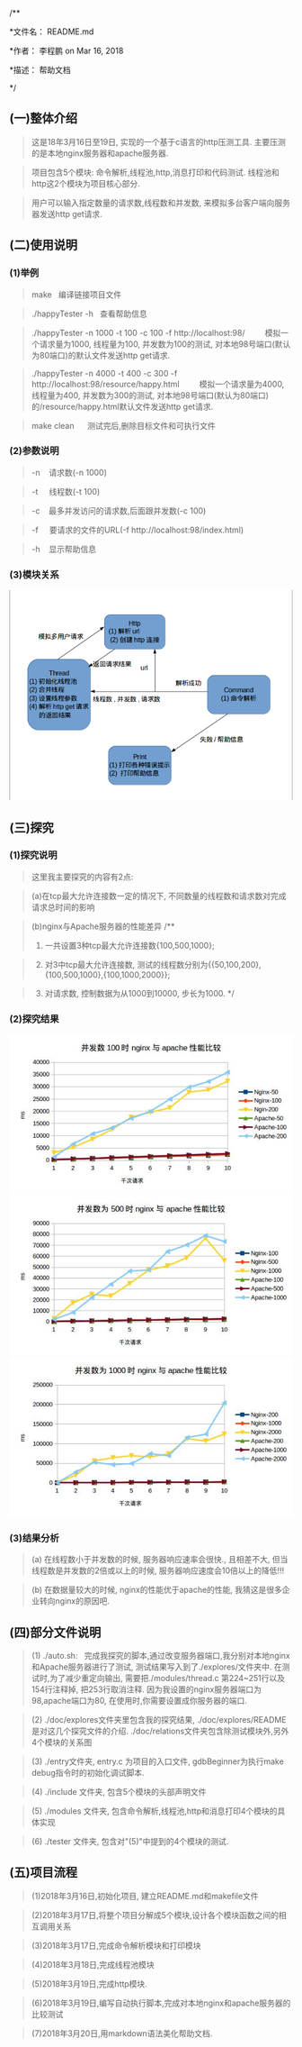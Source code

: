/\**

\*文件名： README.md

\*作者： 李程鹏 on Mar 16, 2018

\*描述： 帮助文档

\*/


## (一)整体介绍
>	这是18年3月16日至19日, 实现的一个基于c语言的http压测工具. 主要压测的是本地nginx服务器和apache服务器.

>	项目包含5个模块: 命令解析,线程池,http,消息打印和代码测试. 线程池和http这2个模块为项目核心部分.

>	用户可以输入指定数量的请求数,线程数和并发数, 来模拟多台客户端向服务器发送http get请求.

## (二)使用说明
### (1)举例
>make  &nbsp;&nbsp;编译链接项目文件

>./happyTester -h  &nbsp;&nbsp;查看帮助信息

>./happyTester -n 1000 -t 100 -c 100 -f http://localhost:98/ &nbsp;&nbsp;&nbsp;&nbsp;&nbsp;&nbsp;&nbsp;&nbsp;模拟一个请求量为1000, 线程量为100, 并发数为100的测试, 对本地98号端口(默认为80端口)的默认文件发送http get请求.

>./happyTester -n 4000 -t 400 -c 300 -f http://localhost:98/resource/happy.html &nbsp;&nbsp;&nbsp;&nbsp;&nbsp;&nbsp;&nbsp;&nbsp;模拟一个请求量为4000, 线程量为400, 并发数为300的测试, 对本地98号端口(默认为80端口)的/resource/happy.html默认文件发送http get请求.

>make clean &nbsp;&nbsp;&nbsp;&nbsp; 测试完后,删除目标文件和可执行文件

### (2)参数说明
>-n	&nbsp;&nbsp;&nbsp;请求数(-n 1000)

>-t	&nbsp;&nbsp;&nbsp;&nbsp;线程数(-t 100)

>-c	&nbsp;&nbsp;&nbsp;最多并发访问的请求数,后面跟并发数(-c 100)

>-f     &nbsp;&nbsp;&nbsp;&nbsp;要请求的文件的URL(-f http://localhost:98/index.html)

>-h	&nbsp;&nbsp;&nbsp;显示帮助信息

### (3)模块关系
![image](./doc/relations/relations.png)

## (三)探究
### (1)探究说明
>这里我主要探究的内容有2点: 

>(a)在tcp最大允许连接数一定的情况下, 不同数量的线程数和请求数对完成请求总时间的影响

>(b)nginx与Apache服务器的性能差异
/\*\*
>1. 一共设置3种tcp最大允许连接数{100,500,1000};

>2. 对3中tcp最大允许连接数, 测试的线程数分别为{{50,100,200},{100,500,1000},{100,1000,2000}};

>3. 对请求数, 控制数据为从1000到10000, 步长为1000.
\*/
### (2)探究结果
![image](./doc/explores/compare0.jpg)
![image](./doc/explores/compare1.jpg)
![image](./doc/explores/compare2.jpg)

### (3)结果分析
>(a) 在线程数小于并发数的时候, 服务器响应速率会很快., 且相差不大, 但当线程数是并发数的2倍或以上的时候, 服务器响应速度会10倍以上的降低!!!

>(b) 在数据量较大的时候, nginx的性能优于apache的性能, 我猜这是很多企业转向nginx的原因吧.

## (四)部分文件说明
>(1) ./auto.sh: &nbsp;&nbsp;完成我探究的脚本,通过改变服务器端口,我分别对本地nginx和Apache服务器进行了测试, 测试结果写入到了./explores/文件夹中. 在测试时,为了减少重定向输出, 需要把./modules/thread.c 第224~251行以及154行注释掉, 把253行取消注释. 因为我设置的nginx服务器端口为98,apache端口为80, 在使用时,你需要设置成你服务器的端口.

>(2) ./doc/explores文件夹里包含我的探究结果, ./doc/explores/README是对这几个探究文件的介绍. ./doc/relations文件夹包含除测试模块外,另外4个模块的关系图

>(3) ./entry文件夹, entry.c 为项目的入口文件, gdbBeginner为执行make debug指令时的初始化调试脚本.

>(4) ./include 文件夹, 包含5个模块的头部声明文件

>(5) ./modules 文件夹, 包含命令解析,线程池,http和消息打印4个模块的具体实现

>(6) ./tester 文件夹, 包含对"(5)"中提到的4个模块的测试.
	

## (五)项目流程

>(1)2018年3月16日,初始化项目, 建立README.md和makefile文件

>(2)2018年3月17日,将整个项目分解成5个模块,设计各个模块函数之间的相互调用关系

>(3)2018年3月17日,完成命令解析模块和打印模块

>(4)2018年3月18日,完成线程池模块

>(5)2018年3月19日,完成http模块.

>(6)2018年3月19日,编写自动执行脚本,完成对本地nginx和apache服务器的比较测试

>(7)2018年3月20日,用markdown语法美化帮助文档.

